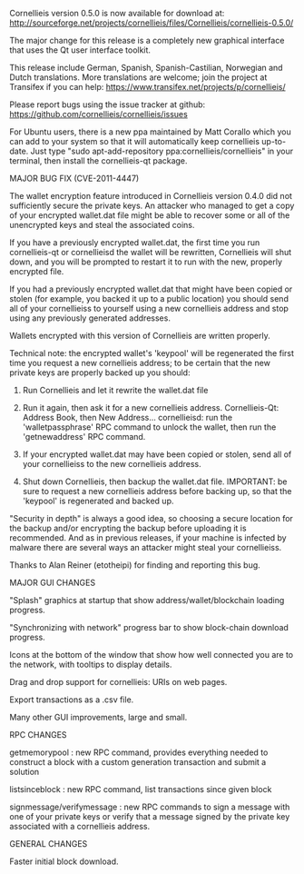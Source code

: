 Cornellieis version 0.5.0 is now available for download at:
http://sourceforge.net/projects/cornellieis/files/Cornellieis/cornellieis-0.5.0/

The major change for this release is a completely new graphical interface that uses the Qt user interface toolkit.

This release include German, Spanish, Spanish-Castilian, Norwegian and Dutch translations. More translations are welcome; join the project at Transifex if you can help:
https://www.transifex.net/projects/p/cornellieis/

Please report bugs using the issue tracker at github:
https://github.com/cornellieis/cornellieis/issues

For Ubuntu users, there is a new ppa maintained by Matt Corallo which you can add to your system so that it will automatically keep cornellieis up-to-date.  Just type "sudo apt-add-repository ppa:cornellieis/cornellieis" in your terminal, then install the cornellieis-qt package.

MAJOR BUG FIX  (CVE-2011-4447)

The wallet encryption feature introduced in Cornellieis version 0.4.0 did not sufficiently secure the private keys. An attacker who
managed to get a copy of your encrypted wallet.dat file might be able to recover some or all of the unencrypted keys and steal the
associated coins.

If you have a previously encrypted wallet.dat, the first time you run cornellieis-qt or cornellieisd the wallet will be rewritten, Cornellieis will
shut down, and you will be prompted to restart it to run with the new, properly encrypted file.

If you had a previously encrypted wallet.dat that might have been copied or stolen (for example, you backed it up to a public
location) you should send all of your cornellieiss to yourself using a new cornellieis address and stop using any previously generated addresses.

Wallets encrypted with this version of Cornellieis are written properly.

Technical note: the encrypted wallet's 'keypool' will be regenerated the first time you request a new cornellieis address; to be certain that the
new private keys are properly backed up you should:

1. Run Cornellieis and let it rewrite the wallet.dat file

2. Run it again, then ask it for a new cornellieis address.
Cornellieis-Qt: Address Book, then New Address...
cornellieisd: run the 'walletpassphrase' RPC command to unlock the wallet,  then run the 'getnewaddress' RPC command.

3. If your encrypted wallet.dat may have been copied or stolen, send  all of your cornellieiss to the new cornellieis address.

4. Shut down Cornellieis, then backup the wallet.dat file.
IMPORTANT: be sure to request a new cornellieis address before backing up, so that the 'keypool' is regenerated and backed up.

"Security in depth" is always a good idea, so choosing a secure location for the backup and/or encrypting the backup before uploading it is recommended. And as in previous releases, if your machine is infected by malware there are several ways an attacker might steal your cornellieiss.

Thanks to Alan Reiner (etotheipi) for finding and reporting this bug.

MAJOR GUI CHANGES

"Splash" graphics at startup that show address/wallet/blockchain loading progress.

"Synchronizing with network" progress bar to show block-chain download progress.

Icons at the bottom of the window that show how well connected you are to the network, with tooltips to display details.

Drag and drop support for cornellieis: URIs on web pages.

Export transactions as a .csv file.

Many other GUI improvements, large and small.

RPC CHANGES

getmemorypool : new RPC command, provides everything needed to construct a block with a custom generation transaction and submit a solution

listsinceblock : new RPC command, list transactions since given block

signmessage/verifymessage : new RPC commands to sign a message with one of your private keys or verify that a message signed by the private key associated with a cornellieis address.

GENERAL CHANGES

Faster initial block download.
